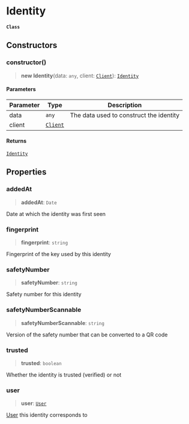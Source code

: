 # Identity

**`Class`**

## Constructors

### constructor()

> **new Identity**(data: `any`, client: [`Client`](class.client.md)): [`Identity`](class.identity.md)

#### Parameters

| Parameter | Type                        | Description                             |
| --------- | --------------------------- | --------------------------------------- |
| data      | `any`                       | The data used to construct the identity |
| client    | [`Client`](class.client.md) |                                         |

#### Returns

[`Identity`](class.identity.md)

## Properties

### addedAt

> **addedAt**: `Date`

Date at which the identity was first seen

### fingerprint

> **fingerprint**: `string`

Fingerprint of the key used by this identity

### safetyNumber

> **safetyNumber**: `string`

Safety number for this identity

### safetyNumberScannable

> **safetyNumberScannable**: `string`

Version of the safety number that can be converted to a QR code

### trusted

> **trusted**: `boolean`

Whether the identity is trusted (verified) or not

### user

> **user**: [`User`](class.user.md)

[User](class.user.md) this identity corresponds to

